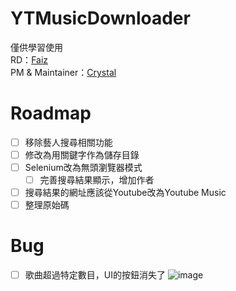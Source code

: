 # YTMusicDownloader
僅供學習使用\
RD：[Faiz](https://github.com/faiz135753)\
PM & Maintainer：[Crystal](https://github.com/x200706)

# Roadmap
- [ ] 移除藝人搜尋相關功能
- [ ] 修改為用關鍵字作為儲存目錄
- [ ] Selenium改為無頭瀏覽器模式
  - [ ] 完善搜尋結果顯示，增加作者
- [ ]  搜尋結果的網址應該從Youtube改為Youtube Music
- [ ]  整理原始碼

# Bug
- [ ] 歌曲超過特定數目，UI的按鈕消失了
  ![image](https://github.com/user-attachments/assets/30bbca7b-5e71-44ab-9841-9ba6d3bbc0fd)
